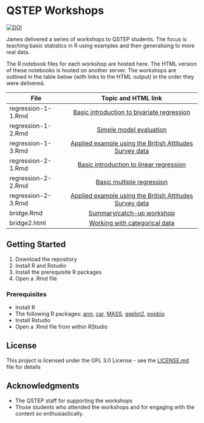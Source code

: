 # QSTEP Workshops

[![DOI](https://zenodo.org/badge/156689147.svg)](https://zenodo.org/badge/latestdoi/156689147)

James delivered a series of workshops to QSTEP students. The focus is teaching basic statistics in R using examples and then generalising to more real data.

The R notebook files for each workshop are hosted here. The HTML version of these notebooks is hosted on another server. The workshops are outlined in the table below (with links to the HTML output) in the order they were delivered.

| File        | Topic and HTML link |
| ------------- |:-------------:|
| regression-1-1.Rmd | [Basic introduction to bivariate regression](https://agnor.lnx.warwick.ac.uk/regression-1-1.html) |
| regression-1-2.Rmd      |[Simple model evaluation](https://agnor.lnx.warwick.ac.uk/regression-1-2.html) |
| regression-1-3.Rmd | [Applied example using the British Attitudes Survey data](https://agnor.lnx.warwick.ac.uk/regression-1-3.html)|
| regression-2-1.Rmd | [Basic introduction to linear regression](https://agnor.lnx.warwick.ac.uk/regression-2-1.html) |
| regression-2-2.Rmd | [Basic multiple regression](https://agnor.lnx.warwick.ac.uk/regression-2-2.html)      |
| regression-2-3.Rmd  | [Applied example using the British Attitudes Survey data](https://agnor.lnx.warwick.ac.uk/regression-2-3.html)     |
| bridge.Rmd | [Summary/catch-up workshop](https://agnor.lnx.warwick.ac.uk/bridge.html)     |
| bridge2.html | [Working with categorical data](https://agnor.lnx.warwick.ac.uk/bridge2.html)  |

## Getting Started

1. Download the repository
2. Install R and Rstudio
2. Install the prerequisite R packages
3. Open a .Rmd file

### Prerequisites

* Install R
* The following R packages: [arm](https://cran.r-project.org/web/packages/arm/index.html), [car](https://cran.r-project.org/web/packages/car/index.html), [MASS](https://cran.r-project.org/web/packages/MASS/index.html), [ggplot2](https://ggplot2.tidyverse.org), [popbio](https://cran.r-project.org/web/packages/popbio/index.html)
* Install Rstudio
* Open a .Rmd file from within RStudio

## License

This project is licensed under the GPL 3.0 License - see the [LICENSE.md](https://gitlab.cim.warwick.ac.uk/pssnac/shiny_geo_plot/raw/master/LICENSE) file for details

## Acknowledgments

* The QSTEP staff for supporting the workshops
* Those students who attended the workshops and for engaging with the content so enthusiastically.
